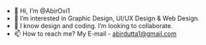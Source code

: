 - 👋 Hi, I’m @AbirOvi1
- 👀 I’m interested in Graphic Design, UI/UX Design & Web Design.
- 💞️ I know design and coding. I’m looking to collaborate.
- 📫 How to reach me? My E-mail - abirdutta1@gmail.com

<!---
AbirOvi1/AbirOvi1 is a ✨ special ✨ repository because its `README.md` (this file) appears on your GitHub profile.
You can click the Preview link to take a look at your changes.
--->
